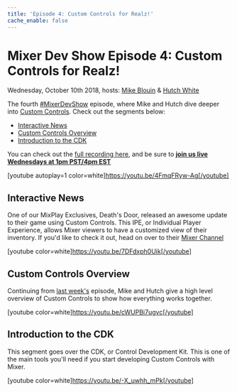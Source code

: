 ```yaml
---
title: 'Episode 4: Custom Controls for Realz!'
cache_enable: false
---
```


# Mixer Dev Show Episode 4: Custom Controls for Realz!
Wednesday, October 10th 2018, hosts: [Mike Blouin](https://twitter.com/MichaelBlouin) & [Hutch White](https://twitter.com/AechDub)

The fourth [#MixerDevShow](https://twitter.com/hashtag/MixerDevShow) episode, where Mike and Hutch dive deeper into [Custom Controls](/guides/mixplay/customcontrols/introduction). Check out the segments below:

- [Interactive News](https://youtu.be/7DFdxph0Uik)
- [Custom Controls Overview](https://youtu.be/cWUPBi7ugvc)
- [Introduction to the CDK](https://youtu.be/-X_uwhh_mPk)

You can check out the [full recording here](https://youtu.be/4FmqFRyw-Ag), and be sure to [**join us live Wednesdays at 1pm PST/4pm EST**](https://mixer.com/MixerDevShow)

[youtube autoplay=1 color=white]https://youtu.be/4FmqFRyw-Ag[/youtube]

## Interactive News
One of our MixPlay Exclusives, Death's Door, released an awesome update to their game using Custom Controls. This IPE, or Individual Player Experience, allows Mixer viewers to have a customized view of their inventory. If you'd like to check it out, head on over to their [Mixer Channel](https://mixer.com/deathsdoorgame)

[youtube color=white]https://youtu.be/7DFdxph0Uik[/youtube]

## Custom Controls Overview
Continuing from [last week's](/content/dev-show/e3) episode, Mike and Hutch give a high level overview of Custom Controls to show how everything works together.

[youtube color=white]https://youtu.be/cWUPBi7ugvc[/youtube]

## Introduction to the CDK
This segment goes over the CDK, or Control Development Kit. This is one of the main tools you'll need if you start developing Custom Controls with Mixer.

[youtube color=white]https://youtu.be/-X_uwhh_mPk[/youtube]

